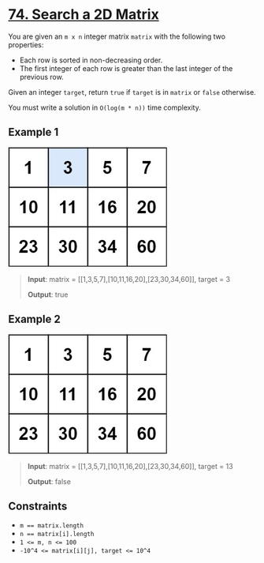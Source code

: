 # [74. Search a 2D Matrix](https://leetcode.com/problems/search-a-2d-matrix)

You are given an `m x n` integer matrix `matrix` with the following two properties:

- Each row is sorted in non-decreasing order.
- The first integer of each row is greater than the last integer of the previous row.

Given an integer `target`, return `true` if `target` is in `matrix` or `false` otherwise.

You must write a solution in `O(log(m * n))` time complexity.

## Example 1

![ex1](image.png)

> **Input**: matrix = [[1,3,5,7],[10,11,16,20],[23,30,34,60]], target = 3
>
> **Output**: true

## Example 2

![ex2](image-1.png)

> **Input**: matrix = [[1,3,5,7],[10,11,16,20],[23,30,34,60]], target = 13
>
> **Output**: false

## Constraints

- `m == matrix.length`
- `n == matrix[i].length`
- `1 <= m, n <= 100`
- `-10^4 <= matrix[i][j], target <= 10^4`